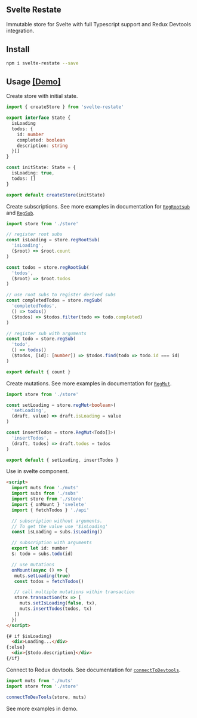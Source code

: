 ## Svelte Restate

Immutable store for Svelte with full Typescript support and Redux Devtools integration.

<a id=install></a>
## Install

```sh
npm i svelte-restate --save
```

<a id=usage></a>
## Usage [[Demo]](https://svelte-restate-example.netlify.app/)


Create store with initial state.
```ts
import { createStore } from 'svelte-restate'

export interface State {
  isLoading
  todos: {
    id: number
    completed: boolean
    description: string
  }[]
}

const initState: State = {
  isLoading: true,
  todos: []
}

export default createStore(initState)
```

Create subscriptions. See more examples in documentation for [`RegRootsub`](/docs/API.md#reg-root-sub) and [`RegSub`](/docs/API.md#reg-sub).
```ts
import store from './store'

// register root subs
const isLoading = store.regRootSub(
  'isLoading',
  ($root) => $root.count
)

const todos = store.regRootSub(
  'todos',
  ($root) => $root.todos
)

// use root subs to register derived subs
const completedTodos = store.regSub(
  'completedTodos',
  () => todos()
  ($todos) => $todos.filter(todo => todo.completed)
)

// register sub with arguments
const todo = store.regSub(
  'todo',
  () => todos()
  ($todos, [id]: [number]) => $todos.find(todo => todo.id === id)
)

export default { count }
```

Create mutations. See more examples in documentation for [`RegMut`](/docs/API.md#reg-mut).
```ts
import store from './store'

const setLoading = store.regMut<boolean>(
  'setLoading',
  (draft, value) => draft.isLoading = value
)

const insertTodos = store.RegMut<Todo[]>(
  'insertTodos',
  (draft, todos) => draft.todos = todos
)

export default { setLoading, insertTodos }
```

Use in svelte component.
```html
<script>
  import muts from './muts'
  import subs from './subs'
  import store from './store'
  import { onMount } 'svelete'
  import { fetchTodos } './api'

  // subscription without arguments.
  // To get the value use '$isLoading'
  const isLoading = subs.isLoading()

  // subscription with arguments
  export let id: number
  $: todo = subs.todo(id)

  // use mutations
  onMount(async () => {
   muts.setLoading(true)
   const todos = fetchTodos()

   // call multiple mutations within transaction
   store.transaction(tx => [
     muts.setIsLoading(false, tx),
     muts.insertTodos(todos, tx)
   ])
  })
</script>

{# if $isLoading}
  <div>Loading...</div>
{:else}
  <div>{$todo.description}</div>
{/if}
```

Connect to Redux devtools. See documentation for [`connectToDevtools`](/docs/API.md#connect-to-devtools).
```ts
import muts from './muts'
import store from './store'

connectToDevTools(store, muts)
```

See more examples in demo.
